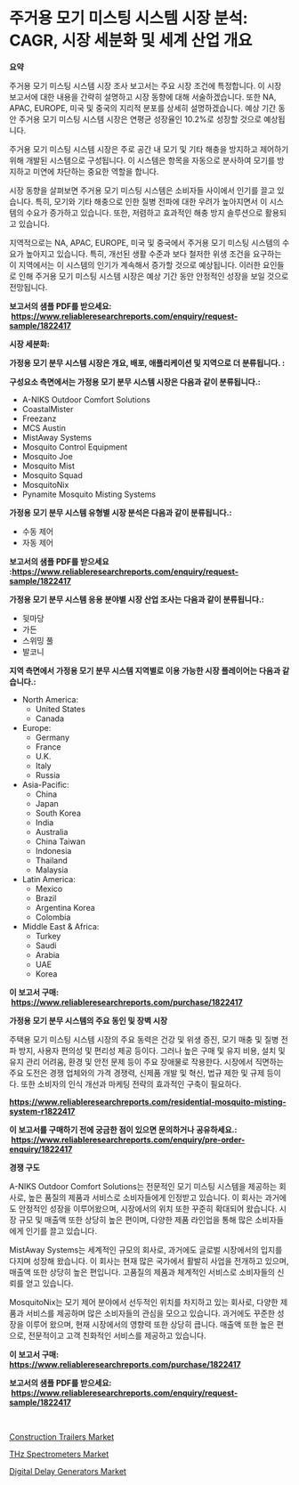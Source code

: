 <p><h1>주거용 모기 미스팅 시스템 시장 분석: CAGR, 시장 세분화 및 세계 산업 개요</h1></p><p><strong>요약</strong></p>
<p><p>주거용 모기 미스팅 시스템 시장 조사 보고서는 주요 시장 조건에 특정합니다. 이 시장 보고서에 대한 내용을 간략히 설명하고 시장 동향에 대해 서술하겠습니다. 또한 NA, APAC, EUROPE, 미국 및 중국의 지리적 분포를 상세히 설명하겠습니다. 예상 기간 동안 주거용 모기 미스팅 시스템 시장은 연평균 성장율인 10.2%로 성장할 것으로 예상됩니다.</p><p>주거용 모기 미스팅 시스템 시장은 주로 공간 내 모기 및 기타 해충을 방지하고 제어하기 위해 개발된 시스템으로 구성됩니다. 이 시스템은 항목을 자동으로 분사하여 모기를 방지하고 미연에 차단하는 중요한 역할을 합니다.</p><p>시장 동향을 살펴보면 주거용 모기 미스팅 시스템은 소비자들 사이에서 인기를 끌고 있습니다. 특히, 모기와 기타 해충으로 인한 질병 전파에 대한 우려가 높아지면서 이 시스템의 수요가 증가하고 있습니다. 또한, 저렴하고 효과적인 해충 방지 솔루션으로 활용되고 있습니다.</p><p>지역적으로는 NA, APAC, EUROPE, 미국 및 중국에서 주거용 모기 미스팅 시스템의 수요가 높아지고 있습니다. 특히, 개선된 생활 수준과 보다 철저한 위생 조건을 요구하는 이 지역에서는 이 시스템의 인기가 계속해서 증가할 것으로 예상됩니다. 이러한 요인들로 인해 주거용 모기 미스팅 시스템 시장은 예상 기간 동안 안정적인 성장을 보일 것으로 전망됩니다.</p></p>
<p><strong>보고서의 샘플 PDF를 받으세요: &nbsp;<a href="https://www.reliableresearchreports.com/enquiry/request-sample/1822417">https://www.reliableresearchreports.com/enquiry/request-sample/1822417</a></strong></p>
<p><strong>시장 세분화:</strong></p>
<p><strong> 가정용 모기 분무 시스템 시장은 개요, 배포, 애플리케이션 및 지역으로 더 분류됩니다. :</strong></p>
<p><strong>구성요소 측면에서는 가정용 모기 분무 시스템 시장은 다음과 같이 분류됩니다.:</strong></p>
<p><ul><li>A-NIKS Outdoor Comfort Solutions</li><li>CoastalMister</li><li>Freezanz</li><li>MCS Austin</li><li>MistAway Systems</li><li>Mosquito Control Equipment</li><li>Mosquito Joe</li><li>Mosquito Mist</li><li>Mosquito Squad</li><li>MosquitoNix</li><li>Pynamite Mosquito Misting Systems</li></ul></p>
<p><strong> 가정용 모기 분무 시스템 유형별 시장 분석은 다음과 같이 분류됩니다.:</strong></p>
<p><ul><li>수동 제어</li><li>자동 제어</li></ul></p>
<p><strong>보고서의 샘플 PDF를 받으세요 :<a href="https://www.reliableresearchreports.com/enquiry/request-sample/1822417">https://www.reliableresearchreports.com/enquiry/request-sample/1822417</a></strong></p>
<p><strong> 가정용 모기 분무 시스템 응용 분야별 시장 산업 조사는 다음과 같이 분류됩니다.:</strong></p>
<p><ul><li>뒷마당</li><li>가든</li><li>스위밍 풀</li><li>발코니</li></ul></p>
<p><strong>지역 측면에서 가정용 모기 분무 시스템 지역별로 이용 가능한 시장 플레이어는 다음과 같습니다.:</strong></p>
<p><ul>
    <li>
        North America:
        <ul>
            <li>United States</li>
            <li>Canada</li>
        </ul>
    </li>
    <li>
        Europe:
        <ul>
            <li>Germany</li>
            <li>France</li>
            <li>U.K.</li>
            <li>Italy</li>
            <li>Russia</li>
        </ul>
    </li>
    <li>
        Asia-Pacific:
        <ul>
            <li>China</li>
            <li>Japan</li>
            <li>South Korea</li>
            <li>India</li>
            <li>Australia</li>
            <li>China Taiwan</li>
            <li>Indonesia</li>
            <li>Thailand</li>
            <li>Malaysia</li>
        </ul>
    </li>
    <li>
        Latin America:
        <ul>
            <li>Mexico</li>
            <li>Brazil</li>
            <li>Argentina Korea</li>
            <li>Colombia</li>
        </ul>
    </li>
    <li>
        Middle East & Africa:
        <ul>
            <li>Turkey</li>
            <li>Saudi</li>
            <li>Arabia</li>
            <li>UAE</li>
            <li>Korea</li>
        </ul>
    </li>
    </ul></p>
<p><strong>이 보고서 구매: &nbsp;<a href="https://www.reliableresearchreports.com/purchase/1822417">https://www.reliableresearchreports.com/purchase/1822417</a></strong></p>
<p><strong>가정용 모기 분무 시스템의 주요 동인 및 장벽 시장</strong></p>
<p><p>주택용 모기 미스팅 시스템 시장의 주요 동력은 건강 및 위생 증진, 모기 매충 및 질병 전파 방지, 사용자 편의성 및 편리성 제공 등이다. 그러나 높은 구매 및 유지 비용, 설치 및 유지 관리 어려움, 환경 및 안전 문제 등이 주요 장애물로 작용한다. 시장에서 직면하는 주요 도전은 경쟁 업체와의 가격 경쟁력, 신제품 개발 및 혁신, 법규 제한 및 규제 등이다. 또한 소비자의 인식 개선과 마케팅 전략의 효과적인 구축이 필요하다.</p></p>
<p><strong><a href="https://www.reliableresearchreports.com/residential-mosquito-misting-system-r1822417">https://www.reliableresearchreports.com/residential-mosquito-misting-system-r1822417</a></strong></p>
<p><strong>이 보고서를 구매하기 전에 궁금한 점이 있으면 문의하거나 공유하세요.: &nbsp;<a href="https://www.reliableresearchreports.com/enquiry/pre-order-enquiry/1822417">https://www.reliableresearchreports.com/enquiry/pre-order-enquiry/1822417</a></strong></p>
<p><strong>경쟁 구도</strong></p>
<p><p>A-NIKS Outdoor Comfort Solutions는 전문적인 모기 미스팅 시스템을 제공하는 회사로, 높은 품질의 제품과 서비스로 소비자들에게 인정받고 있습니다. 이 회사는 과거에도 안정적인 성장을 이루어왔으며, 시장에서의 위치 또한 꾸준히 확대되어 왔습니다. 시장 규모 및 매출액 또한 상당히 높은 편이며, 다양한 제품 라인업을 통해 많은 소비자들에게 인기를 끌고 있습니다.</p><p>MistAway Systems는 세계적인 규모의 회사로, 과거에도 글로벌 시장에서의 입지를 다지며 성장해 왔습니다. 이 회사는 현재 많은 국가에서 활발히 사업을 전개하고 있으며, 매출액 또한 상당히 높은 편입니다. 고품질의 제품과 체계적인 서비스로 소비자들의 신뢰를 얻고 있습니다.</p><p>MosquitoNix는 모기 제어 분야에서 선두적인 위치를 차지하고 있는 회사로, 다양한 제품과 서비스를 제공하며 많은 소비자들의 관심을 모으고 있습니다. 과거에도 꾸준한 성장을 이루어 왔으며, 현재 시장에서의 영향력 또한 상당히 큽니다. 매출액 또한 높은 편으로, 전문적이고 고객 친화적인 서비스를 제공하고 있습니다.</p></p>
<p><strong>이 보고서 구매: &nbsp; <a href="https://www.reliableresearchreports.com/purchase/1822417">https://www.reliableresearchreports.com/purchase/1822417</a></strong></p>
<p><strong>보고서의 샘플 PDF를 받으세요: &nbsp;<a href="https://www.reliableresearchreports.com/enquiry/request-sample/1822417">https://www.reliableresearchreports.com/enquiry/request-sample/1822417</a></strong><strong></strong></p>
<p>&nbsp;</p>
<p><p><a href="https://github.com/JameTravis/Market-Research-Report-List-4/blob/main/construction-trailers-market.md">Construction Trailers Market</a></p><p><a href="https://github.com/luckyshygirl/Market-Research-Report-List-4/blob/main/thz-spectrometers-market.md">THz Spectrometers Market</a></p><p><a href="https://github.com/vimar16th/Market-Research-Report-List-4/blob/main/digital-delay-generators-market.md">Digital Delay Generators Market</a></p></p>